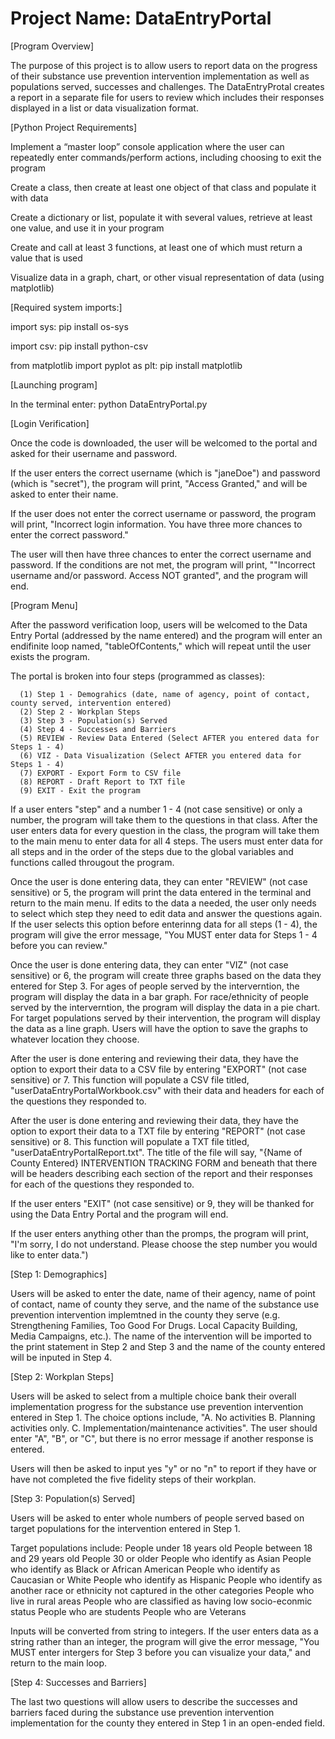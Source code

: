 # Project Name: DataEntryPortal

[Program Overview]

  The purpose of this project is to allow users to report data on the progress of their substance use prevention intervention implementation as well as populations served, successes and challenges. The DataEntryProtal creates a report in a separate file for users to review which includes their responses displayed in a list or data visualization format. 



[Python Project Requirements]

  Implement a “master loop” console application where the user can repeatedly enter commands/perform actions, including choosing to exit the program

  Create a class, then create at least one object of that class and populate it with data

  Create a dictionary or list, populate it with several values, retrieve at least one value, and use it in your program

  Create and call at least 3 functions, at least one of which must return a value that is used

  Visualize data in a graph, chart, or other visual representation of data (using matplotlib)




[Required system imports:]

  import sys:
      pip install os-sys

  import csv:
      pip install python-csv
  
  from matplotlib import pyplot as plt:
      pip install matplotlib



[Launching program]

  In the terminal enter:
      python DataEntryPortal.py



[Login Verification]

  Once the code is downloaded, the user will be welcomed to the portal and asked for their username and password.  
  
  If the user enters the correct username (which is "janeDoe") and password (which is "secret"), the program will print, "Access Granted," and will be asked to enter their name.
  
  If the user does not enter the correct username or password, the program will print, "Incorrect login information. You have three more chances to enter the correct password." 
  
  The user will then have three chances to enter the correct username and password.  If the conditions are not met, the program will print, ""Incorrect username and/or password. Access NOT granted", and the program will end.
  


[Program Menu]

  After the password verification loop, users will be welcomed to the Data Entry Portal (addressed by the name entered) and the program will enter an endifinite loop named, "tableOfContents," which will repeat until the user exists the program.

  The portal is broken into four steps (programmed as classes): 

      (1) Step 1 - Demograhics (date, name of agency, point of contact, county served, intervention entered)
      (2) Step 2 - Workplan Steps
      (3) Step 3 - Population(s) Served
      (4) Step 4 - Successes and Barriers
      (5) REVIEW - Review Data Entered (Select AFTER you entered data for Steps 1 - 4) 
      (6) VIZ - Data Visualization (Select AFTER you entered data for Steps 1 - 4)
      (7) EXPORT - Export Form to CSV file
      (8) REPORT - Draft Report to TXT file
      (9) EXIT - Exit the program  
      
  If a user enters "step" and a number 1 - 4 (not case sensitive) or only a number, the program will take them to the questions in that class. After the user enters data for every question in the class, the program will take them to the main menu to enter data for all 4 steps.  The users must enter data for all steps and in the order of the steps due to the global variables and functions called througout the program.  

  Once the user is done entering data, they can enter "REVIEW" (not case sensitive) or 5, the program will print the data entered in the terminal and return to the main menu.  If edits to the data a needed, the user only needs to select which step they need to edit data and answer the questions again. If the user selects this option before enterinng data for all steps (1 - 4), the program will give the error message, "You MUST enter data for Steps 1 - 4 before you can review."

  Once the user is done entering data, they can enter "VIZ" (not case sensitive) or 6, the program will create three graphs based on the data they entered for Step 3. For ages of people served by the interverntion, the program will display the data in a bar graph. For race/ethnicity of people served by the interverntion, the program will display the data in a pie chart. For target populations served by their intervention, the program will display the data as a line graph. Users will have the option to save the graphs to whatever location they choose. 

  After the user is done entering and reviewing their data, they have the option to export their data to a CSV file by entering "EXPORT" (not case sensitive) or 7.  This function will populate a CSV file titled, "userDataEntryPortalWorkbook.csv" with their data and headers for each of the questions they responded to. 

  After the user is done entering and reviewing their data, they have the option to export their data to a TXT file by entering "REPORT" (not case sensitive) or 8.  This function will populate a TXT file titled, "userDataEntryPortalReport.txt".  The title of the file will say, "{Name of County Entered} INTERVENTION TRACKING FORM and beneath that there will be headers describing each section of the report and their responses for each of the questions they responded to. 

  If the user enters "EXIT" (not case sensitive) or 9, they will be thanked for using the Data Entry Portal and the program will end.  
  
  If the user enters anything other than the promps, the program will print, "I'm sorry, I do not understand. Please choose the step number you would like to enter data.")
  


[Step 1: Demographics]  

  Users will be asked to enter the date, name of their agency, name of point of contact, name of county they serve, and the name of the substance use prevention intervention implemtned in the county they serve (e.g. Strengthening Families, Too Good For Drugs. Local Capacity Building, Media Campaigns, etc.).  The name of the intervention will be imported to the print statement in Step 2 and Step 3 and the name of the county entered will be inputed in Step 4. 
  
 

[Step 2: Workplan Steps]

  Users will be asked to select from a multiple choice bank their overall implementation progress for the substance use prevention intervention entered in Step 1.  The choice options include, "A. No activities B. Planning activities only. C. Implementation/maintenance activities". The user should enter "A", "B", or "C", but there is no error message if another response is entered. 

  Users will then be asked to input yes "y" or no "n" to report if they have or have not completed the five fidelity steps of their workplan.


[Step 3: Population(s) Served] 

Users will be asked to enter whole numbers of people served based on target populations for the intervention entered in Step 1.

Target populations include: 
    People under 18 years old 
    People between 18 and 29 years old
    People 30 or older 
    People who identify as Asian
    People who identify as Black or African American
    People who identify as Caucasian or White
    People who identify as Hispanic
    People who identify as another race or ethnicity not captured in the other categories
    People who live in rural areas 
    People who are classified as having low socio-econmic status
    People who are students
    People who are Veterans

Inputs will be converted from string to integers. If the user enters data as a string rather than an integer, the program will give the error message, "You MUST enter intergers for Step 3 before you can visualize your data," and return to the main loop. 


[Step 4: Successes and Barriers]  

  The last two questions will allow users to describe the successes and barriers faced during the substance use prevention intervention implementation for the county they entered in Step 1 in an open-ended field.  

